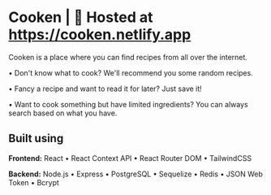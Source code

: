 # Cooken | 🚀 Hosted at https://cooken.netlify.app

Cooken is a place where you can find recipes from all over the internet.

• Don't know what to cook? We'll recommend you some random recipes.

• Fancy a recipe and want to read it for later? Just save it!

• Want to cook something but have limited ingredients? You can always search based on what you have.

## Built using

**Frontend:** React • React Context API • React Router DOM • TailwindCSS

**Backend:** Node.js • Express • PostgreSQL • Sequelize • Redis • JSON Web Token • Bcrypt
